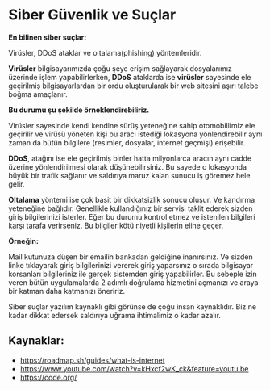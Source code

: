 # Siber Güvenlik ve Suçlar

**En bilinen siber suçlar:**

Virüsler, DDoS ataklar ve oltalama(phishing) yöntemleridir.  

**Virüsler** bilgisayarımızda çoğu şeye erişim sağlayarak dosyalarımız üzerinde işlem yapabilirlerken, **DDoS** ataklarda ise **virüsler** sayesinde ele geçirilmiş bilgisayarlardan bir ordu oluşturularak bir web sitesini aşırı talebe boğma amaçlanır. 

**Bu durumu şu şekilde örneklendirebiliriz.**

Virüsler sayesinde kendi kendine sürüş yeteneğine sahip otomobillimiz ele geçirilir ve virüsü yöneten kişi bu aracı istediği lokasyona yönlendirebilir aynı zaman da bütün bilgilere (resimler, dosyalar, internet geçmişi) erişebilir.

**DDoS**, atağını ise ele geçirilmiş binler hatta milyonlarca aracın aynı cadde üzerine yönlendirilmesi olarak düşünebilirsiniz. Bu sayede o lokasyonda büyük bir trafik sağlanır ve saldırıya maruz kalan sunucu iş göremez hele gelir.

**Oltalama** yöntemi ise çok basit bir dikkatsizlik sonucu oluşur. Ve kandırma yeteneğine bağlıdır. Genellikle kullandığınız bir servisi taklit ederek sizden giriş bilgilerinizi isterler. Eğer bu durumu kontrol etmez ve istenilen bilgileri karşı tarafa verirseniz. Bu bilgiler kötü niyetli kişilerin eline geçer.

**Örneğin:**

Mail kutunuza düşen bir emailin bankadan geldiğine inanırsınız. Ve sizden linke tıklayarak giriş bilgilerinizi vererek giriş yaparsınız o sırada bilgisayar korsanları bilgileriniz ile gerçek sistemden giriş yapabilirler. Bu sebeple izin veren bütün uygulamalarda 2 adımlı doğrulama hizmetini açmanızı ve araya bir katman daha katmanızı öneririz.

Siber suçlar yazılım kaynaklı gibi görünse de çoğu insan kaynaklıdır. Biz ne kadar dikkat edersek saldırıya uğrama ihtimalimiz o kadar azalır.

## Kaynaklar:
- https://roadmap.sh/guides/what-is-internet
- https://www.youtube.com/watch?v=kHxcf2wK_ck&feature=youtu.be
- https://code.org/
